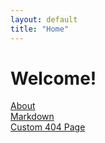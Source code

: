 ```yaml
---
layout: default
title: "Home"
---
```


# Welcome!

[About](/README.md)  
[Markdown](/markdown/readme.md)  
[Custom 404 Page](/404.md)
